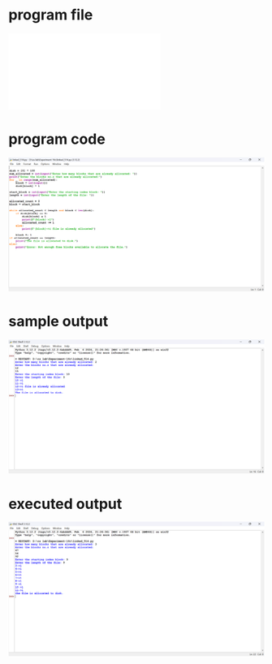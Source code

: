 # program file
![program_file](linked_514.py)

# program code
![program_code](linked_514.png)

# sample output
![sample_output](linked_SO_514.png)

# executed output
![executed_output](linked_EO_514.png)
